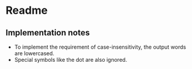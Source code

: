 # Readme

## Implementation notes

* To implement the requirement of case-insensitivity, the output words are lowercased. 
* Special symbols like the dot are also ignored.

